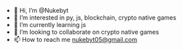 - 👋 Hi, I’m @Nukebyt
- 👀 I’m interested in py, js, blockchain, crypto native games
- 🌱 I’m currently learning js
- 💞️ I’m looking to collaborate on crypto native games
- 📫 How to reach me nukebyt05@gmail.com

<!---
Nukebyt/Nukebyt is a ✨ special ✨ repository because its `README.md` (this file) appears on your GitHub profile.
You can click the Preview link to take a look at your changes.
--->

